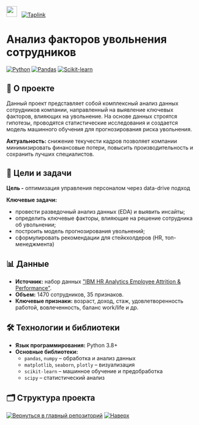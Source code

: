<img src="https://media.giphy.com/media/hvRJCLFzcasrR4ia7z/giphy.gif" width="28"> &nbsp; [![Taplink](https://img.shields.io/badge/Давайте_работать_вместе!-Taplink-FF69B4?style=for-the-badge&logo=linktree)](https://lawlena.taplink.ws)

# Анализ факторов увольнения сотрудников

[![Python](https://img.shields.io/badge/Python-3.8%2B-blue)](https://www.python.org/)
[![Pandas](https://img.shields.io/badge/Pandas-1.5%2B-orange)](https://pandas.pydata.org/)
[![Scikit-learn](https://img.shields.io/badge/Scikit--learn-1.2%2B-red)](https://scikit-learn.org/)

## 📖 О проекте

Данный проект представляет собой комплексный анализ данных сотрудников компании, направленный на выявление ключевых факторов, влияющих на увольнение. На основе данных строятся гипотезы, проводятся статистические исследования и создается модель машинного обучения для прогнозирования риска увольнения.

**Актуальность:** снижение текучести кадров позволяет компании минимизировать финансовые потери, повысить производительность и сохранить лучших специалистов.

## 🎯 Цели и задачи

**Цель -** оптимизация управления персоналом через data-drive подход

**Ключевые задачи:**
*   провести разведочный анализ данных (EDA) и выявить инсайты;
*   определить ключевые факторы, влияющие на решение сотрудника об увольнении;
*   построить модель прогнозирования увольнений;
*   сформулировать рекомендации для стейкхолдеров (HR, топ-менеджмента)

## 📊 Данные

*   **Источник:** набор данных ["IBM HR Analytics Employee Attrition & Performance"](https://www.kaggle.com/datasets/pavansubhasht/ibm-hr-analytics-attrition-dataset).
*   **Объем:** 1470 сотрудников, 35 признаков.
*   **Ключевые признаки:** возраст, доход, стаж, удовлетворенность работой, вовлеченность, баланс work/life и др.

## 🛠 Технологии и библиотеки

*   **Язык программирования:** Python 3.8+
*   **Основные библиотеки:**
    *   `pandas`, `numpy` – обработка и анализ данных
    *   `matplotlib`, `seaborn`, `plotly` – визуализация
    *   `scikit-learn` – машинное обучение и предобработка
    * `scipy` – статистический анализ
## 🗂 Структура проекта

[![Вернуться в главный репозиторий](https://img.shields.io/badge/%E2%86%90-Главный%20репозиторий-blue)](https://github.com/Elen-Lavr)
[![Наверх](https://img.shields.io/badge/%E2%86%91-Наверх-blue)](#_Анализ_факторов_увольнения_сотрудников)
